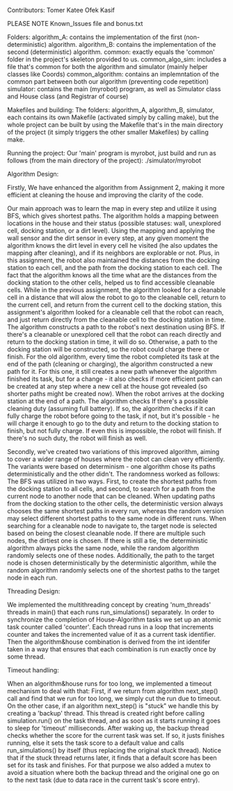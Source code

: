 Contributors:
Tomer Katee
Ofek Kasif

PLEASE NOTE Known_Issues file and bonus.txt

Folders:
algorithm_A:
    contains the implementation of the first (non-deterministic) algorithm.
algorithm_B:
    contains the implementation of the second (deterministic) algorithm.
common:
    exactly equals the 'common' folder in the project's skeleton provided to us.
common_algo_sim:
    includes a file that's common for both the algorithm and simulator (mainly helper classes like Coords)
common_algorithm:
    contains an implemntation of the common part between both our algorithm (preventing code repetition)
simulator:
    contains the main (myrobot) program, as well as Simulator class and House class (and Registrar of course)

Makefiles and building:
The folders: algorithm_A, algorithm_B, simulator, each contains its own Makefile (activated simply by calling make), but the whole project can be built by using the Makefile that's in the main directory of the project (it simply triggers the other smaller Makefiles) by calling make.

Running the project:
Our 'main' program is myrobot, just build and run as follows (from the main directory of the project):
./simulator/myrobot <params>

 
Algorithm Design:

Firstly, We have enhanced the algorithm from Assignment 2, making it more efficient at cleaning the house and improving the clarity of the code.

Our main approach was to learn the map in every step and utilize it using BFS, which gives shortest paths.
The algorithm holds a mapping between locations in the house and their status (possible statuses: wall, unexplored cell, docking station, or a dirt level).
Using the mapping and applying the wall sensor and the dirt sensor in every step, at any given moment the algorithm knows the dirt level in every cell he visited (he also updates the mapping after cleaning), and if its neighbors are explorable or not. Plus, in this assignment, the robot also maintained the distances from the docking station to each cell, and the path from the docking station to each cell. The fact that the algorithm knows all the time what are the distances from the docking station to the other cells, helped us to find accessible cleanable cells. While in the previous assignment, the algorithm looked for a cleanable cell in a distance that will alow the robot to go to the cleanable cell, return to the current cell, and return from the current cell to the docking station, this assignment's algorithm looked for a cleanable cell that the robot can reach, and just return directly from the cleanable cell to the docking station in time.
The algorithm constructs a path to the robot's next destination using BFS. If there's a cleanable or unexplored cell that the robot can reach directly and return to the docking station in time, it will do so. Otherwise, a path to the docking station will be constructed, so the robot could charge there or finish.
For the old algorithm, every time the robot completed its task at the end of the path (cleaning or charging), the algorithm constructed a new path for it. For this one, it still creates a new path whenever the algorithm finished its task, but for a change - it also checks if more efficient path can be created at any step where a new cell at the house got revealed (so shorter paths might be created now).
When the robot arrives at the docking station at the end of a path. The algorithm checks If there's a possible cleaning duty (assuming full battery). 
If so, the algorithm checks if it can fully charge the robot before going to the task, if not, but it's possible - he will charge it enough to go to the duty and return to the docking station to finish, but not fully charge. If even this is impossible, the robot will finish.
If there's no such duty, the robot will finish as well. 

Secondly, we've created two variations of this improved algorithm, aiming to cover a wider range of houses where the robot can clean very efficiently.
The variants were based on determinism - one algorithm chose its paths deterministically and the other didn't. 
The randomness worked as follows: The BFS was utilized in two ways. First, to create the shortest paths from the docking station to all cells, and second, to search for a path from the current node to another node that can be cleaned.
When updating paths from the docking station to the other cells, the deterministic version always chooses the same shortest paths in every run, whereas the random version may select different shortest paths to the same node in different runs.
When searching for a cleanable node to navigate to, the target node is selected based on being the closest cleanable node. If there are multiple such nodes, the dirtiest one is chosen. If there is still a tie, the deterministic algorithm always picks the same node, while the random algorithm randomly selects one of these nodes.
Additionally, the path to the target node is chosen deterministically by the deterministic algorithm, while the random algorithm randomly selects one of the shortest paths to the target node in each run.


Threading Design:

We implemented the multithreading concept by creating 'num_threads' threads in main() that each runs run_simulations() separately.
In order to synchronize the completion of House-Algorithm tasks we set up an atomic task counter called 'counter'.
Each thread runs in a loop that increments counter and takes the incremented value of it as a current task identifier.
Then the algorithm&house combination is derived from the int identifer taken in a way that ensures that each combination is run exactly once by some thread.


Timeout handling:

When an algorithm&house runs for too long, we implemented a timeout mechanism to deal with that:
First, if we return from algorithm next_step() call and find that we run for too long, we simply cut the run due to timeout.
On the other case, if an algorithm next_step() is "stuck" we handle this by creating a 'backup' thread. This thread is created right before calling simulation.run() on the task thread, and as soon as it starts running it goes to sleep for 'timeout' milliseconds. After waking up, the backup thread checks whether the score for the current task was set. If so, it justs finishes running, else it sets the task score to a default value and calls run_simulations() by itself (thus replacing the original stuck thread). Notice that if the stuck thread returns later, it finds that a default score has been set for its task and finishes.
For that purpose we also added a mutex to avoid a situation where both the backup thread and the original one go on to the next task (due to data race in the current task's score entry).

